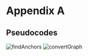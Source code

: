 # Appendix A

## Pseudocodes

![findAnchors](https://github.com/lucasbarbosarocha/PMSB/edit/main/appendix/findAnchors.png?raw=true)
![convertGraph](https://github.com/lucasbarbosarocha/PMSB/edit/main/appendix/convertGraph.png?raw=true)
